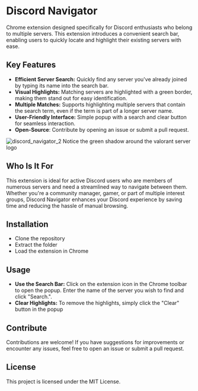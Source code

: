 # Discord Navigator
Chrome extension designed specifically for Discord enthusiasts who belong to multiple servers. This extension introduces a convenient search bar, enabling users to quickly locate and highlight their existing servers with ease.

## Key Features
+ **Efficient Server Search:** Quickly find any server you've already joined by typing its name into the search bar.  
+ **Visual Highlights:** Matching servers are highlighted with a green border, making them stand out for easy identification.  
+ **Multiple Matches:** Supports highlighting multiple servers that contain the search term, even if the term is part of a longer server name.  
+ **User-Friendly Interface:** Simple popup with a search and clear button for seamless interaction.  
+ **Open-Source**: Contribute by opening an issue or submit a pull request.

![discord_navigator_2](https://github.com/user-attachments/assets/841d2dfd-6ef7-47f2-935f-8287acc0e6bf)
Notice the green shadow around the valorant server logo

## Who Is It For
This extension is ideal for active Discord users who are members of numerous servers and need a streamlined way to navigate between them. Whether you're a community manager, gamer, or part of multiple interest groups, Discord Navigator enhances your Discord experience by saving time and reducing the hassle of manual browsing.

## Installation
+ Clone the repository
+ Extract the folder
+ Load the extension in Chrome

## Usage
+ **Use the Search Bar:** Click on the extension icon in the Chrome toolbar to open the popup. Enter the name of the server you wish to find and click "Search.".  
+ **Clear Highlights:** To remove the highlights, simply click the "Clear" button in the popup

## Contribute
Contributions are welcome! If you have suggestions for improvements or encounter any issues, feel free to open an issue or submit a pull request.

## License
This project is licensed under the MIT License.
